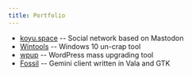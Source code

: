 ```yaml
---
title: Portfolio
---
```


* [koyu.space](https://koyu.space) -- Social network based on Mastodon
* [Wintools](https://github.com/koyuspace/wintools) -- Windows 10 un-crap tool
* [wpup](https://github.com/koyuspace/wpup) -- WordPress mass upgrading tool
* [Fossil](https://fossil.koyu.space) -- Gemini client written in Vala and GTK